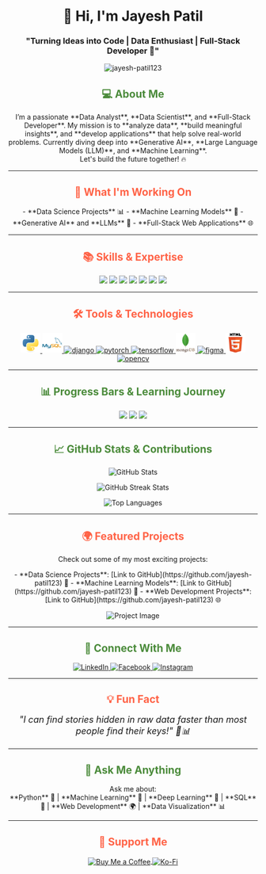 <h1 align="center">👋 Hi, I'm Jayesh Patil</h1>
<h3 align="center">"Turning Ideas into Code | Data Enthusiast | Full-Stack Developer 🚀"</h3>

<p align="center">
  <img src="https://komarev.com/ghpvc/?username=jayesh-patil123&label=Profile%20views&color=0e75b6&style=flat" alt="jayesh-patil123" />
</p>

<h2 align="center" style="color: #4b8b3b;">💻 About Me</h2>
<p align="center">
  I’m a passionate **Data Analyst**, **Data Scientist**, and **Full-Stack Developer**.  
  My mission is to **analyze data**, **build meaningful insights**, and **develop applications** that help solve real-world problems.  
  Currently diving deep into **Generative AI**, **Large Language Models (LLM)**, and **Machine Learning**.
  <br> Let's build the future together! 🔥
</p>

---

<h2 align="center" style="color: #ff6347;">🔭 What I'm Working On</h2>
<p align="center">
  - **Data Science Projects** 📊
  - **Machine Learning Models** 🧠
  - **Generative AI** and **LLMs** 🤖
  - **Full-Stack Web Applications** 🌐
</p>

---

<h2 align="center" style="color: #ff6347;">📚 Skills & Expertise</h2>
<p align="center">
  <img src="https://img.shields.io/badge/Python-3776AB?style=flat&logo=python&logoColor=white" />
  <img src="https://img.shields.io/badge/SQL-003B57?style=flat&logo=postgresql&logoColor=white" />
  <img src="https://img.shields.io/badge/Machine%20Learning-FFC107?style=flat&logo=python&logoColor=black" />
  <img src="https://img.shields.io/badge/Deep%20Learning-4B0082?style=flat&logo=tensorflow&logoColor=white" />
  <img src="https://img.shields.io/badge/Data%20Analysis-4CAF50?style=flat&logo=pandas&logoColor=white" />
  <img src="https://img.shields.io/badge/Frontend%20Dev-FF69B4?style=flat&logo=html5&logoColor=white" />
  <img src="https://img.shields.io/badge/Backend%20Dev-0A74DA?style=flat&logo=django&logoColor=white" />
</p>

---

<h2 align="center" style="color: #ff6347;">🛠️ Tools & Technologies</h2>
<p align="center">
  <a href="https://www.python.org" target="_blank">
    <img src="https://raw.githubusercontent.com/devicons/devicon/master/icons/python/python-original.svg" alt="python" width="40" height="40"/>
  </a>
  <a href="https://www.mysql.com/" target="_blank">
    <img src="https://raw.githubusercontent.com/devicons/devicon/master/icons/mysql/mysql-original-wordmark.svg" alt="mysql" width="40" height="40"/>
  </a>
  <a href="https://www.djangoproject.com/" target="_blank">
    <img src="https://cdn.worldvectorlogo.com/logos/django.svg" alt="django" width="40" height="40"/>
  </a>
  <a href="https://pytorch.org/" target="_blank">
    <img src="https://www.vectorlogo.zone/logos/pytorch/pytorch-icon.svg" alt="pytorch" width="40" height="40"/>
  </a>
  <a href="https://www.tensorflow.org" target="_blank">
    <img src="https://www.vectorlogo.zone/logos/tensorflow/tensorflow-icon.svg" alt="tensorflow" width="40" height="40"/>
  </a>
  <a href="https://www.mongodb.com/" target="_blank">
    <img src="https://raw.githubusercontent.com/devicons/devicon/master/icons/mongodb/mongodb-original-wordmark.svg" alt="mongodb" width="40" height="40"/>
  </a>
  <a href="https://www.figma.com/" target="_blank">
    <img src="https://www.vectorlogo.zone/logos/figma/figma-icon.svg" alt="figma" width="40" height="40"/>
  </a>
  <a href="https://www.w3schools.com/html/" target="_blank">
    <img src="https://raw.githubusercontent.com/devicons/devicon/master/icons/html5/html5-original-wordmark.svg" alt="html5" width="40" height="40"/>
  </a>
  <a href="https://opencv.org/" target="_blank">
    <img src="https://www.vectorlogo.zone/logos/opencv/opencv-icon.svg" alt="opencv" width="40" height="40"/>
  </a>
</p>

---

<h2 align="center" style="color: #4b8b3b;">📊 Progress Bars & Learning Journey</h2>

<p align="center">
  <img src="https://img.shields.io/badge/Python-90%25-%23777?style=flat&logo=python&logoColor=white" />
  <img src="https://img.shields.io/badge/Machine%20Learning-80%25-%23777?style=flat&logo=python&logoColor=white" />
  <img src="https://img.shields.io/badge/Deep%20Learning-70%25-%23777?style=flat&logo=tensorflow&logoColor=white" />
</p>

---

<h2 align="center" style="color: #4b8b3b;">📈 GitHub Stats & Contributions</h2>

<p align="center">
  <img src="https://github-readme-stats.vercel.app/api?username=jayesh-patil123&show_icons=true&locale=en" alt="GitHub Stats" />
</p>

<p align="center">
  <img src="https://github-readme-streak-stats.herokuapp.com/?user=jayesh-patil123&" alt="GitHub Streak Stats" />
</p>

<p align="center">
  <img src="https://github-readme-stats.vercel.app/api/top-langs?username=jayesh-patil123&show_icons=true&locale=en&layout=compact" alt="Top Languages" />
</p>

---

<h2 align="center" style="color: #ff6347;">🌍 Featured Projects</h2>
<p align="center">
  Check out some of my most exciting projects:
</p>

<p align="center">
  - **Data Science Projects**: [Link to GitHub](https://github.com/jayesh-patil123) 🧠
  - **Machine Learning Models**: [Link to GitHub](https://github.com/jayesh-patil123) 🤖
  - **Web Development Projects**: [Link to GitHub](https://github.com/jayesh-patil123) 🌐
</p>

<p align="center">
  <img src="https://user-images.githubusercontent.com/29050042/104815692-d9e78000-57f8-11eb-8f90-3384e14cc49f.png" alt="Project Image" width="70%"/>
</p>

---

<h2 align="center" style="color: #4b8b3b;">🔗 Connect With Me</h2>
<p align="center">
  <a href="https://www.linkedin.com/in/jayesh-patil-a8218324a/" target="_blank">
    <img src="https://raw.githubusercontent.com/rahuldkjain/github-profile-readme-generator/master/src/images/icons/Social/linked-in-alt.svg" alt="LinkedIn" height="40" width="40" />
  </a>
  <a href="https://fb.com/jayesh.patil" target="_blank">
    <img src="https://raw.githubusercontent.com/rahuldkjain/github-profile-readme-generator/master/src/images/icons/Social/facebook.svg" alt="Facebook" height="40" width="40" />
  </a>
  <a href="https://instagram.com/__.capricorn__" target="_blank">
    <img src="https://raw.githubusercontent.com/rahuldkjain/github-profile-readme-generator/master/src/images/icons/Social/instagram.svg" alt="Instagram" height="40" width="40" />
  </a>
</p>

---

<h2 align="center" style="color: #ff6347;">💡 Fun Fact</h2>
<p align="center" style="font-size: 18px; font-style: italic;">
  "I can find stories hidden in raw data faster than most people find their keys!" 🔑📊
</p>

---

<h2 align="center" style="color: #4b8b3b;">💬 Ask Me Anything</h2>
<p align="center">
  Ask me about:
  <br> **Python** 🐍 | **Machine Learning** 🤖 | **Deep Learning** 🧠 | **SQL** 💾 | **Web Development** 🌍 | **Data Visualization** 📊
</p>

---

<h2 align="center" style="color: #ff6347;">💸 Support Me</h2>
<p align="center">
  <a href="https://www.buymeacoffee.com/Jayesh" target="_blank">
    <img align="center" src="https://cdn.buymeacoffee.com/buttons/v2/default-yellow.png" height="50" width="210" alt="Buy Me a Coffee" />
  </a>
  <a href="https://ko-fi.com/Jayesh" target="_blank">
    <img align="center" src="https://cdn.ko-fi.com/cdn/kofi3.png?v=3" height="50" width="210" alt="Ko-Fi" />
  </a>
</p>
